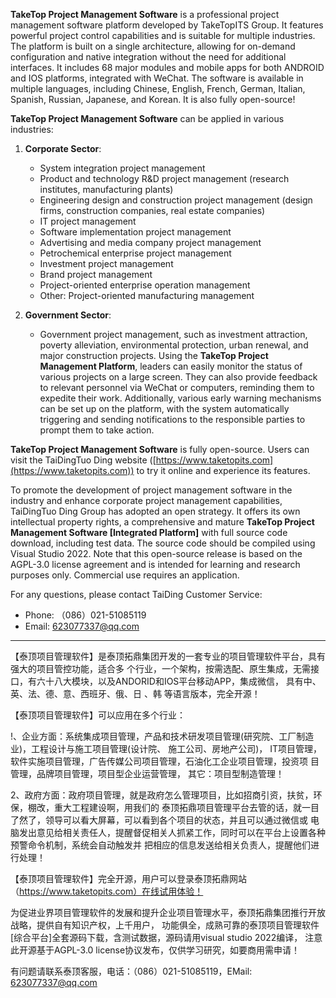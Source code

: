 **TakeTop Project Management Software** is a professional project management software platform developed by TakeTopITS Group. It features powerful project control capabilities and is suitable for multiple industries. The platform is built on a single architecture, allowing for on-demand configuration and native integration without the need for additional interfaces. It includes 68 major modules and mobile apps for both ANDROID and IOS platforms, integrated with WeChat. The software is available in multiple languages, including Chinese, English, French, German, Italian, Spanish, Russian, Japanese, and Korean. It is also fully open-source!

**TakeTop Project Management Software** can be applied in various industries:

1. **Corporate Sector**:
   - System integration project management
   - Product and technology R&D project management (research institutes, manufacturing plants)
   - Engineering design and construction project management (design firms, construction companies, real estate companies)
   - IT project management
   - Software implementation project management
   - Advertising and media company project management
   - Petrochemical enterprise project management
   - Investment project management
   - Brand project management
   - Project-oriented enterprise operation management
   - Other: Project-oriented manufacturing management

2. **Government Sector**:
   - Government project management, such as investment attraction, poverty alleviation, environmental protection, urban renewal, and major construction projects. Using the **TakeTop Project Management Platform**, leaders can easily monitor the status of various projects on a large screen. They can also provide feedback to relevant personnel via WeChat or computers, reminding them to expedite their work. Additionally, various early warning mechanisms can be set up on the platform, with the system automatically triggering and sending notifications to the responsible parties to prompt them to take action.

**TakeTop Project Management Software** is fully open-source. Users can visit the TaiDingTuo Ding website ([https://www.taketopits.com](https://www.taketopits.com)) to try it online and experience its features.

To promote the development of project management software in the industry and enhance corporate project management capabilities, TaiDingTuo Ding Group has adopted an open strategy. It offers its own intellectual property rights, a comprehensive and mature **TakeTop Project Management Software [Integrated Platform]** with full source code download, including test data. The source code should be compiled using Visual Studio 2022. Note that this open-source release is based on the AGPL-3.0 license agreement and is intended for learning and research purposes only. Commercial use requires an application.

For any questions, please contact TaiDing Customer Service:
- Phone: （086）021-51085119
- Email: 623077337@qq.com
- -----------------------------------------------------------------------------------------------------------------------------------------------------
【泰顶项目管理软件】是泰顶拓鼎集团开发的一套专业的项目管理软件平台，具有强大的项目管控功能，适合多
个行业，一个架构，按需选配、原生集成，无需接口，有六十八大模块，以及ANDORID和IOS平台移动APP，集成微信，
具有中、英、法、德、意、西班牙、俄、日 、韩 等语言版本，完全开源！

【泰顶项目管理软件】可以应用在多个行业：

!、企业方面：系统集成项目管理，产品和技术研发项目管理(研究院、工厂制造业)，工程设计与施工项目管理(设计院、
施工公司、房地产公司)， IT项目管理，软件实施项目管理，广告传媒公司项目管理，石油化工企业项目管理，投资项
目管理，品牌项目管理，项目型企业运营管理， 其它：项目型制造管理！

2、政府方面：政府项目管理，就是政府怎么管理项目，比如招商引资，扶贫，环保，棚改，重大工程建设啊，用我们的
泰顶拓鼎项目管理平台去管的话，就一目了然了，领导可以看大屏幕，可以看到各个项目的状态，并且可以通过微信或
电脑发出意见给相关责任人，提醒督促相关人抓紧工作，同时可以在平台上设置各种预警命令机制，系统会自动触发并
把相应的信息发送给相关负责人，提醒他们进行处理！

【泰顶项目管理软件】完全开源，用户可以登录泰顶拓鼎网站（https://www.taketopits.com）在线试用体验！   

为促进业界项目管理软件的发展和提升企业项目管理水平，泰顶拓鼎集团推行开放战略，提供自有知识产权，上千用户，
功能俱全，成熟可靠的泰顶项目管理软件[综合平台]全套源码下载，含测试数据，源码请用visual studio 2022编译，
注意此开源基于AGPL-3.0 license协议发布，仅供学习研究，如要商用需申请！

有问题请联系泰顶客服，电话：（086）021-51085119，EMail: 623077337@qq.com
      
